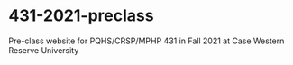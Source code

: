 # 431-2021-preclass

Pre-class website for PQHS/CRSP/MPHP 431 in Fall 2021 at Case Western Reserve University
